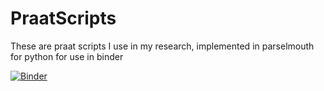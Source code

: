 # PraatScripts
These are praat scripts I use in my research, implemented in parselmouth for python for use in binder

[![Binder](https://mybinder.org/badge_logo.svg)](https://mybinder.org/v2/gh/drfeinberg/PraatScripts/master?filepath=Measure%20Pitch%20and%20HNR.ipynb)
